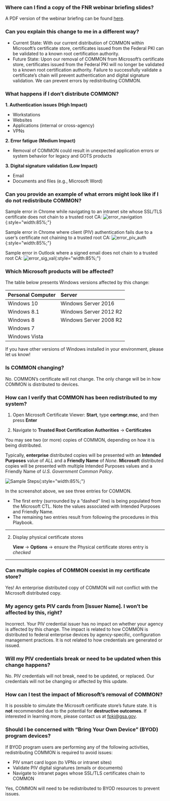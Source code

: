 <br>

### Where can I find a copy of the FNR webinar briefing slides?
A PDF version of the webinar briefing can be found <a target="_blank" href="{{site.baseurl}}/docs/FPKI_Trust_Removal_-_FNR_Webinar_07182018.pdf">here</a>.


### Can you explain this change to me in a different way?
- Current State: With our current distribution of COMMON within Microsoft’s certificate store, certificates issued from the Federal PKI can be validated to a known root certification authority.
- Future State: Upon our removal of COMMON from Microsoft’s certificate store, certificates issued from the Federal PKI will no longer be validated to a known root certification authority. Failure to successfully validate a certificate’s chain will prevent authentication and digital signature validation. We can prevent errors by redistributing COMMON.


### What happens if I don’t distribute COMMON?

**1.  Authentication issues (High Impact)**
- Workstations 
- Websites  
- Applications (internal or cross-agency)
- VPNs

**2.  Error fatigue (Medium Impact)**
- Removal of COMMON could result in unexpected application errors or system behavior for legacy and GOTS products

**3.  Digital signature validation (Low Impact)**
- Email
- Documents and files (e.g., Microsoft Word)


### Can you provide an example of what errors might look like if I do not redistribute COMMON?

Sample error in Chrome while navigating to an intranet site whose SSL/TLS certificate does not chain to a trusted root CA:
![error_navigation]({{site.baseurl}}/img/error_navigation.png){:style="width:85%;"}

Sample error in Chrome where client (PIV) authentication fails due to a user’s certificate not chaining to a trusted root CA:
![error_piv_auth]({{site.baseurl}}/img/error_piv_auth.png){:style="width:85%;"}

Sample error in Outlook where a signed email does not chain to a trusted root CA:
![error_sig_val]({{site.baseurl}}/img/error_sig_val.png){:style="width:85%;"}


### Which Microsoft products will be affected?
The table below presents Windows versions affected by this change:

| **Personal Computer** |  **Server** | 
| :-------- |  :-------- | 
| Windows 10  | Windows Server 2016 |
| Windows 8.1   | Windows Server 2012 R2 |
| Windows 8   | Windows Server 2008 R2 |
| Windows 7   | |
| Windows Vista   | | 

If you have other versions of Windows installed in your environment, please let us know!


### Is COMMON changing?

No. COMMON’s certificate will not change. The only change will be in how COMMON is distributed to devices.


### How can I verify that COMMON has been redistributed to my system?

1. Open Microsoft Certificate Viewer:  **Start**, type **certmgr.msc**, and then press **Enter**

2. Navigate to **Trusted Root Certification Authorities** -> **Certificates** 


You may see two (or more) copies of COMMON, depending on how it is being distributed.

Typically, **enterprise** distributed copies will be presented with an **Intended Purposes** value of *ALL* and a **Friendly Name** of *None*.
**Microsoft** distributed copies will be presented with multiple Intended Purposes values and a Friendly Name of *U.S. Government Common Policy*.

![Sample Steps]({{site.baseurl}}/img/verify_trust.png){:style="width:85%;"}

In the screenshot above, we see three entries for COMMON.
- The first entry (surrounded by a “dashed” line) is being populated from the Microsoft CTL. Note the values associated with Intended Purposes and Friendly Name.
- The remaining two entries result from following the procedures in this Playbook.


****
2. Display physical certificate stores 

     **View** -> **Options** -> ensure the Physical certificate stores entry is *checked*
****


### Can multiple copies of COMMON coexist in my certificate store?

Yes! An enterprise distributed copy of COMMON will not conflict with the Microsoft distributed copy.


### My agency gets PIV cards from [Issuer Name]. I won’t be affected by this, right?

Incorrect. Your PIV credential issuer has no impact on whether your agency is affected by this change. The impact is related to how COMMON is distributed to federal enterprise devices by agency-specific, configuration management practices.  It is not related to how credentials are generated or issued.

### Will my PIV credentials break or need to be updated when this change happens?

No. PIV credentials will not break, need to be updated, or replaced. Our credentials will not be changing or affected by this update.


### How can I test the impact of Microsoft’s removal of COMMON?

It is possible to simulate the Microsoft certificate store’s future state.  It is **not** recommended due to the potential for **destructive outcomes**. If interested in learning more, please contact us at fpki@gsa.gov.


### Should I be concerned with “Bring Your Own Device” (BYOD) program devices?
If BYOD program users are performing any of the following activities, redistributing COMMON is required to avoid issues:
- PIV smart card logon (to VPNs or intranet sites) 
- Validate PIV digital signatures (emails or documents)
- Navigate to intranet pages whose SSL/TLS certificates chain to COMMON


Yes, COMMON will need to be redistributed to BYOD resources to prevent issues.
